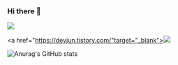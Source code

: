 ### Hi there 👋

<!--
**devjun63/devjun63** is a ✨ _special_ ✨ repository because its `README.md` (this file) appears on your GitHub profile.

Here are some ideas to get you started:

- 🔭 I’m currently working on ...
- 🌱 I’m currently learning ...
- 👯 I’m looking to collaborate on ...
- 🤔 I’m looking for help with ...
- 💬 Ask me about ...
- 📫 How to reach me: ...
- 😄 Pronouns: ...
- ⚡ Fun fact: ...
-->
<img src="https://img.shields.io/badge/Python-3776AB?style=for-the-badge&logo=Python&logoColor=white">

<a href="https://devjun.tistory.com/"target="_blank"><img src="https://img.shields.io/badge/Tistory-#000000?style=social&logo=Tistory&logoColor=#000000"/></a>

![Anurag's GitHub stats](https://github-readme-stats.vercel.app/api?username=devjun63&show_icons=true&theme=radical)
